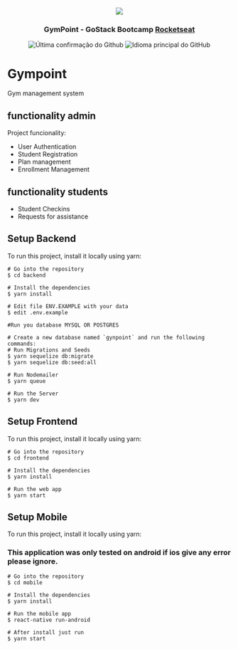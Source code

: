 <h1 align="center">
<img src="https://raw.githubusercontent.com/Rocketseat/bootcamp-gostack-desafio-02/master/.github/logo.png">
</h1>
<h3 align="center">
GymPoint - GoStack Bootcamp <a href="https://rocketseat.com.br" target="__blank">Rocketseat</a>
</h3>

<p align = "center">
<img alt = "Última confirmação do Github" src="https://img.shields.io/github/last-commit/vadyvarela/Desafio-Goostack">
<img alt = "Idioma principal do GitHub" src="https://img.shields.io/github/languages/top/vadyvarela/Desafio-Goostack">
</p>

# Gympoint
Gym management system

## functionality admin
Project funcionality:
* User Authentication
* Student Registration
* Plan management
* Enrollment Management

## functionality students
* Student Checkins
* Requests for assistance
	
## Setup Backend
To run this project, install it locally using yarn:

```
# Go into the repository
$ cd backend

# Install the dependencies
$ yarn install

# Edit file ENV.EXAMPLE with your data
$ edit .env.example

#Run you database MYSQL OR POSTGRES

# Create a new database named `gynpoint` and run the following commands:
# Run Migrations and Seeds
$ yarn sequelize db:migrate
$ yarn sequelize db:seed:all

# Run Nodemailer
$ yarn queue

# Run the Server
$ yarn dev
```


## Setup Frontend
To run this project, install it locally using yarn:

```
# Go into the repository
$ cd frontend

# Install the dependencies
$ yarn install

# Run the web app
$ yarn start
```

## Setup Mobile
To run this project, install it locally using yarn:

### This application was only tested on android if ios give any error please ignore.

```
# Go into the repository
$ cd mobile

# Install the dependencies
$ yarn install

# Run the mobile app
$ react-native run-android 

# After install just run 
$ yarn start
```


